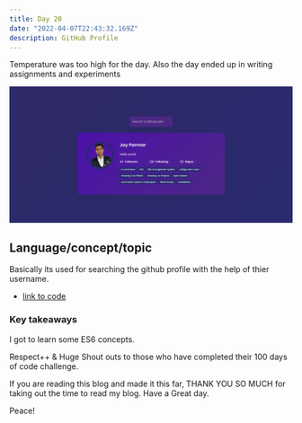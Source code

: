 ```yaml
---
title: Day 20
date: "2022-04-07T22:43:32.169Z"
description: GitHub Profile
---
```


Temperature was too high for the day. Also the day ended up in writing assignments and experiments

![coding](./output.png)

## Language/concept/topic

Basically its used for searching the github profile with the help of thier username.

- [link to code](https://github.com/jay-2000/jsMiniProjects/tree/main/github-profile)


### Key takeaways

I got to learn some ES6 concepts.




Respect++ & Huge Shout outs to those who have completed their 100 days of code challenge.

If you are reading this blog and made it this far, THANK YOU SO MUCH for taking out the time to read my blog. Have a Great day.

Peace!